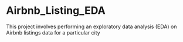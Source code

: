 # Airbnb_Listing_EDA
This project involves performing an exploratory data analysis (EDA) on Airbnb listings data for a particular city
